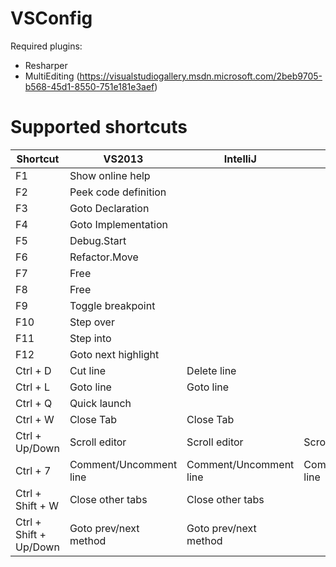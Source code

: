 VSConfig
========
Required plugins:

* Resharper
* MultiEditing (https://visualstudiogallery.msdn.microsoft.com/2beb9705-b568-45d1-8550-751e181e3aef)


Supported shortcuts
===================


Shortcut | VS2013 | IntelliJ | Eclipse
---------|--------|----------|--------------
F1  | Show online help | | 
F2 | Peek code definition | | 
F3 | Goto Declaration | | 
F4 | Goto Implementation | | 
F5 | Debug.Start | | 
F6 | Refactor.Move | | 
F7 | Free | | 
F8 | Free | | 
F9 | Toggle breakpoint | | 
F10 | Step over | | 
F11 | Step into | | 
F12 | Goto next highlight | | 
Ctrl + D | Cut line | Delete line | 
Ctrl + L | Goto line | Goto line | 
Ctrl + Q | Quick launch | | 
Ctrl + W | Close Tab | Close Tab | 
Ctrl + Up/Down | Scroll editor | Scroll editor | Scroll editor
Ctrl + 7 | Comment/Uncomment line | Comment/Uncomment line | Comment/Uncomment line
Ctrl + Shift + W | Close other tabs | Close other tabs | 
Ctrl + Shift + Up/Down | Goto prev/next method | Goto prev/next method | 

